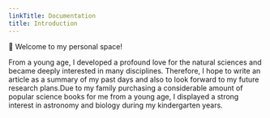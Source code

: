 ```yaml
---
linkTitle: Documentation
title: Introduction
---
```


👋 Welcome to my personal space!

<!--more-->

From a young age, I developed a profound love for the natural sciences and became deeply interested in many disciplines. Therefore, I hope to write an article as a summary of my past days and also to look forward to my future research plans.Due to my family purchasing a considerable amount of popular science books for me from a young age, I displayed a strong interest in astronomy and biology during my kindergarten years.